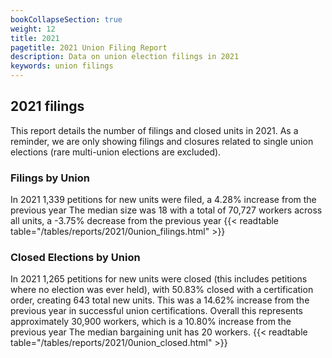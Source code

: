 ```yaml
---
bookCollapseSection: true
weight: 12
title: 2021
pagetitle: 2021 Union Filing Report
description: Data on union election filings in 2021
keywords: union filings
---
```


## 2021 filings

This report details the number of filings and closed units in 2021. As a reminder, we are only showing filings and closures related to single union elections (rare multi-union elections are excluded).

### Filings by Union
In 2021 1,339 petitions for new units were filed, a 4.28% increase from the previous year The median size was 18 with a total of 70,727 workers across all units, a -3.75% decrease from the previous year
{{< readtable table="/tables/reports/2021/0union_filings.html" >}}

### Closed Elections by Union
In 2021 1,265 petitions for new units were closed (this includes petitions where no election was ever held), with 50.83% closed with a certification order, creating 643 total new units. This was a 14.62% increase from the previous year in successful union certifications. Overall this represents approximately 30,900 workers, which is a 10.80% increase from the previous year The median bargaining unit has 20 workers.
{{< readtable table="/tables/reports/2021/0union_closed.html" >}}
